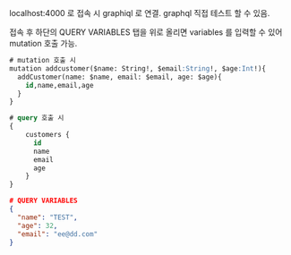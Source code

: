localhost:4000 로 접속 시 graphiql 로 연결.
graphql 직접 테스트 할 수 있음.

접속 후 하단의 QUERY VARIABLES 탭을 위로 올리면 variables 를 입력할 수 있어 mutation 호출 가능.

```sql
# mutation 호출 시
mutation addcustomer($name: String!, $email:String!, $age:Int!){
  addCustomer(name: $name, email: $email, age: $age){
    id,name,email,age
  }
}

```

```sql
# query 호출 시
{
    customers {
      id
      name
      email
      age
    }
}
```

```json
# QUERY VARIABLES
{
  "name": "TEST",
  "age": 32,
  "email": "ee@dd.com"
}
```
